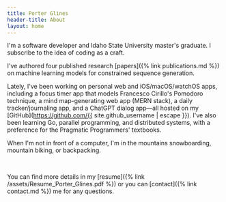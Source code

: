 ```yaml
---
title: Porter Glines
header-title: About
layout: home
---
```


I'm a software developer and Idaho State University master's graduate. I subscribe to the idea of coding as a craft.

I've authored four published research [papers]({% link publications.md %}) on machine learning models for constrained sequence generation.

Lately, I've been working on personal web and iOS/macOS/watchOS apps, including a focus timer app that models Francesco Cirillo's Pomodoro technique, a mind map-generating web app (MERN stack), a daily tracker/journaling app, and a ChatGPT dialog app—all hosted on my [GitHub](https://github.com/{{ site.github_username | escape }}). I've also been learning Go, parallel programming, and distributed systems, with a preference for the Pragmatic Programmers' textbooks.

When I'm not in front of a computer, I'm in the mountains snowboarding, mountain biking, or backpacking.

<br>

You can find more details in my [resume]({% link /assets/Resume_Porter_Glines.pdf %}) or you can [contact]({% link contact.md %}) me for any questions.
